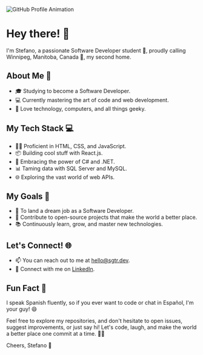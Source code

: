 ![GitHub Profile Animation]([https://example.com/your-gif-url.gif](https://lottiefiles.com/animations/cute-halloween-flying-pumpkin-vtSyrI9HMn))

# Hey there! 👋

I'm Stefano, a passionate Software Developer student 🚀, proudly calling Winnipeg, Manitoba, Canada 🍁, my second home.

## About Me 🚀

- 🎓 Studying to become a Software Developer.
- 💻 Currently mastering the art of code and web development.
- 🌟 Love technology, computers, and all things geeky.

## My Tech Stack 💻

- 👨‍💻 Proficient in HTML, CSS, and JavaScript.
- 📦 Building cool stuff with React.js.
- 🤖 Embracing the power of C# and .NET.
- 📊 Taming data with SQL Server and MySQL.
- 🌐 Exploring the vast world of web APIs.

## My Goals 🎯

- 🌟 To land a dream job as a Software Developer.
- 🚀 Contribute to open-source projects that make the world a better place.
- 📚 Continuously learn, grow, and master new technologies.

## Let's Connect! 🌐

- 📫 You can reach out to me at [hello@sgtr.dev](mailto:hello@sgtr.dev).
- 📱 Connect with me on [LinkedIn](https://www.linkedin.com/in/stefanoturcarelli).

## Fun Fact 🎉

I speak Spanish fluently, so if you ever want to code or chat in Español, I'm your guy! 😄

Feel free to explore my repositories, and don't hesitate to open issues, suggest improvements, or just say hi! Let's code, laugh, and make the world a better place one commit at a time. 🚀✨

Cheers,
Stefano 🍻
